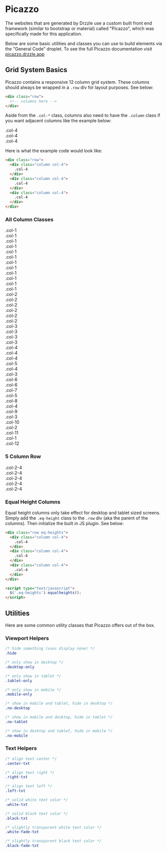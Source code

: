 # Picazzo

The websites that are generated by Drzzle use a custom built front end framework (similar to bootstrap or material) called "Picazzo", which was specifically made for this application.

Below are some basic utilities and classes you can use to build elements via the "General Code" droplet. To see the full Picazzo documentation visit [picazzo.drzzle.app](https://picazzo.drzzle.app/)


## Grid System Basics
Picazzo contains a responsive 12 column grid system. These columns should always be wrapped in a ```.row``` div for layout purposes. See below:

```html
<div class="row">
  <!-- columns here -->
</div>
```
Aside from the ```.col-*``` class, columns also need to have the ```.column``` class if you want adjacent columns like the example below:

<div class="row">
  <div class="column col-4 test-col">
    .col-4
  </div>
  <div class="column col-4 test-col">
    .col-4
  </div>
  <div class="column col-4 test-col">
    .col-4
  </div>
</div>

Here is what the example code would look like:

```html
<div class="row">
  <div class="column col-4">
    .col-4
  </div>
  <div class="column col-4">
    .col-4
  </div>
  <div class="column col-4">
    .col-4
  </div>
</div>
```

### All Column Classes
<div class="row"></div>
<div class="row">
  <div class="column col-1 test-col">
    .col-1
  </div>
  <div class="column col-1 test-col">
    .col-1
  </div>
  <div class="column col-1 test-col">
    .col-1
  </div>
  <div class="column col-1 test-col">
    .col-1
  </div>
  <div class="column col-1 test-col">
    .col-1
  </div>
  <div class="column col-1 test-col">
    .col-1
  </div>
  <div class="column col-1 test-col">
    .col-1
  </div>
  <div class="column col-1 test-col">
    .col-1
  </div>
  <div class="column col-1 test-col">
    .col-1
  </div>
  <div class="column col-1 test-col">
    .col-1
  </div>
  <div class="column col-1 test-col">
    .col-1
  </div>
  <div class="column col-1 test-col">
    .col-1
  </div>
</div>

<div class="row">
  <div class="column col-2 test-col">
    .col-2
  </div>
  <div class="column col-2 test-col">
    .col-2
  </div>
  <div class="column col-2 test-col">
    .col-2
  </div>
  <div class="column col-2 test-col">
    .col-2
  </div>
  <div class="column col-2 test-col">
    .col-2
  </div>
  <div class="column col-2 test-col">
    .col-2
  </div>
</div>

<div class="row">
  <div class="column col-3 test-col">
    .col-3
  </div>
  <div class="column col-3 test-col">
    .col-3
  </div>
  <div class="column col-3 test-col">
    .col-3
  </div>
  <div class="column col-3 test-col">
    .col-3
  </div>
</div>

<div class="row">
  <div class="column col-4 test-col">
    .col-4
  </div>
  <div class="column col-4 test-col">
    .col-4
  </div>
  <div class="column col-4 test-col">
    .col-4
  </div>
</div>

<div class="row">
  <div class="column col-5 test-col">
    .col-5
  </div>
  <div class="column col-4 test-col">
    .col-4
  </div>
  <div class="column col-3 test-col">
    .col-3
  </div>
</div>

<div class="row">
  <div class="column col-6 test-col">
    .col-6
  </div>
  <div class="column col-6 test-col">
    .col-6
  </div>
</div>

<div class="row">
  <div class="column col-7 test-col">
    .col-7
  </div>
  <div class="column col-5 test-col">
    .col-5
  </div>
</div>

<div class="row">
  <div class="column col-8 test-col">
    .col-8
  </div>
  <div class="column col-4 test-col">
    .col-4
  </div>
</div>

<div class="row">
  <div class="column col-9 test-col">
    .col-9
  </div>
  <div class="column col-3 test-col">
    .col-3
  </div>
</div>

<div class="row">
  <div class="column col-10 test-col">
    .col-10
  </div>
  <div class="column col-2 test-col">
    .col-2
  </div>
</div>

<div class="row">
  <div class="column col-11 test-col">
    .col-11
  </div>
  <div class="column col-1 test-col">
    .col-1
  </div>
</div>

<div class="row">
  <div class="column col-12 test-col">
    .col-12
  </div>
</div>

### 5 Column Row
<div class="row"></div>
<div class="row">
  <div class="column col-2-4 test-col">
    .col-2-4
  </div>
  <div class="column col-2-4 test-col">
    .col-2-4
  </div>
  <div class="column col-2-4 test-col">
    .col-2-4
  </div>
  <div class="column col-2-4 test-col">
    .col-2-4
  </div>
  <div class="column col-2-4 test-col">
    .col-2-4
  </div>
</div>

### Equal Height Columns

Equal height columns only take effect for desktop and tablet sized screens. Simply add the ```.eq-height``` class to the ```.row``` div (aka the parent of the columns). Then initialize the built in JS plugin. See below:

```html
<div class="row eq-heights">
  <div class="column col-4">
    .col-4
  </div>
  <div class="column col-4">
    .col-4
  </div>
  <div class="column col-4">
    .col-4
  </div>
</div>
```

```html
<script type="text/javascript">
  $('.eq-heights').equalheights();
</script>
```

## Utilities

Here are some common utility classes that Picazzo offers out of the box.

### Viewport Helpers
```css
/* hide something (uses display none) */
.hide

/* only show in desktop */
.desktop-only

/* only show in tablet */
.tablet-only

/* only show in mobile */
.mobile-only

/* show in mobile and tablet, hide in desktop */
.no-desktop

/* show in mobile and desktop, hide in tablet */
.no-tablet

/* show in desktop and tablet, hide in mobile */
.no-mobile
```

### Text Helpers

```css
/* align text center */
.center-txt

/* align text right */
.right-txt

/* align text left */
.left-txt

/* solid white text color */
.white-txt

/* solid black text color */
.black-txt

/* slightly transparent white text color */
.white-fade-txt

/* slightly transparent black text color */
.black-fade-txt
```
